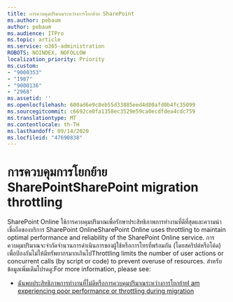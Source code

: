 ```yaml
---
title: การควบคุมปริมาณระหว่างการโยกย้าย SharePoint
ms.author: pebaum
author: pebaum
ms.audience: ITPro
ms.topic: article
ms.service: o365-administration
ROBOTS: NOINDEX, NOFOLLOW
localization_priority: Priority
ms.custom:
- "9000353"
- "1987"
- "9000136"
- "2968"
ms.assetid: ''
ms.openlocfilehash: 600ad6e9c8eb55d33885eed4d80afd0b4fc35099
ms.sourcegitcommit: c6692ce0fa1358ec3529e59ca0ecdfdea4cdc759
ms.translationtype: MT
ms.contentlocale: th-TH
ms.lasthandoff: 09/14/2020
ms.locfileid: "47690838"
---
```

# <a name="sharepoint-migration-throttling"></a><span data-ttu-id="236b4-102">การควบคุมการโยกย้าย SharePoint</span><span class="sxs-lookup"><span data-stu-id="236b4-102">SharePoint migration throttling</span></span>

<span data-ttu-id="236b4-103">SharePoint Online ใช้การควบคุมปริมาณเพื่อรักษาประสิทธิภาพการทำงานที่ดีที่สุดและความน่าเชื่อถือของบริการ SharePoint Online</span><span class="sxs-lookup"><span data-stu-id="236b4-103">SharePoint Online uses throttling to maintain optimal performance and reliability of the SharePoint Online service.</span></span> <span data-ttu-id="236b4-104">การควบคุมปริมาณจะจำกัดจำนวนการดำเนินการของผู้ใช้หรือการโทรที่พร้อมกัน (โดยสคริปต์หรือโค้ด) เพื่อป้องกันไม่ให้มีทรัพยากรมากเกินไป</span><span class="sxs-lookup"><span data-stu-id="236b4-104">Throttling limits the number of user actions or concurrent calls (by script or code) to prevent overuse of resources.</span></span> <span data-ttu-id="236b4-105">สำหรับข้อมูลเพิ่มเติมโปรดดู:</span><span class="sxs-lookup"><span data-stu-id="236b4-105">For more information, please see:</span></span>

- [<span data-ttu-id="236b4-106">ฉันพบประสิทธิภาพการทำงานที่ไม่ดีหรือการควบคุมปริมาณระหว่างการโยกย้าย</span><span class="sxs-lookup"><span data-stu-id="236b4-106">I am experiencing poor performance or throttling during migration</span></span>](https://docs.microsoft.com/sharepointmigration/sharepoint-online-and-onedrive-migration-speed#faq-and-troubleshooting)
